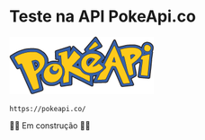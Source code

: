 # Teste na API  PokeApi.co

<img alt="PokéAPI" src="https://raw.githubusercontent.com/PokeAPI/media/master/logo/pokeapi_256.png">

``````````````````````
https://pokeapi.co/
``````````````````````

:man_technologist: Em construção :man_technologist:

